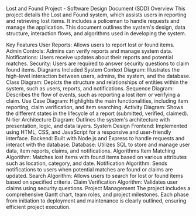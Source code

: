 Lost and Found Project - Software Design Document (SDD)
Overview
This project details the Lost and Found system, which assists users in reporting and retrieving lost items. It includes a policeman to handle requests and manage the application. This document outlines the system's design, data structure, interaction flows, and algorithms used in developing the system.

Key Features
User Reports: Allows users to report lost or found items.
Admin Controls: Admins can verify reports and manage system data.
Notifications: Users receive updates about their reports and potential matches.
Security: Users are required to answer security questions to claim found items.
Diagrams Included
System Context Diagram: Illustrates the high-level interaction between users, admins, the system, and the database.
Class Diagram: Depicts the structure and relationships of entities within the system, such as users, reports, and notifications.
Sequence Diagram: Describes the flow of events, such as reporting a lost item or verifying a claim.
Use Case Diagram: Highlights the main functionalities, including item reporting, claim verification, and item searching.
Activity Diagram: Shows the different states in the lifecycle of a report (submitted, verified, claimed).
N-tier Architecture Diagram: Outlines the system's architecture with presentation, logic, and data layers.
System Design
Frontend: Implemented using HTML, CSS, and JavaScript for a responsive and user-friendly interface.
Backend: Built with Node.js and Express to handle requests and interact with the database.
Database: Utilizes SQL to store and manage user data, item reports, claims, and notifications.
Algorithms
Item Matching Algorithm: Matches lost items with found items based on various attributes such as location, category, and date.
Notification Algorithm: Sends notifications to users when potential matches are found or claims are updated.
Search Algorithm: Allows users to search for lost or found items based on specified criteria.
Claim Verification Algorithm: Validates user claims using security questions.
Project Management
The project includes a comprehensive Gantt chart, team roles, and project milestones. Each phase from initiation to deployment and maintenance is clearly outlined, ensuring efficient project execution.

